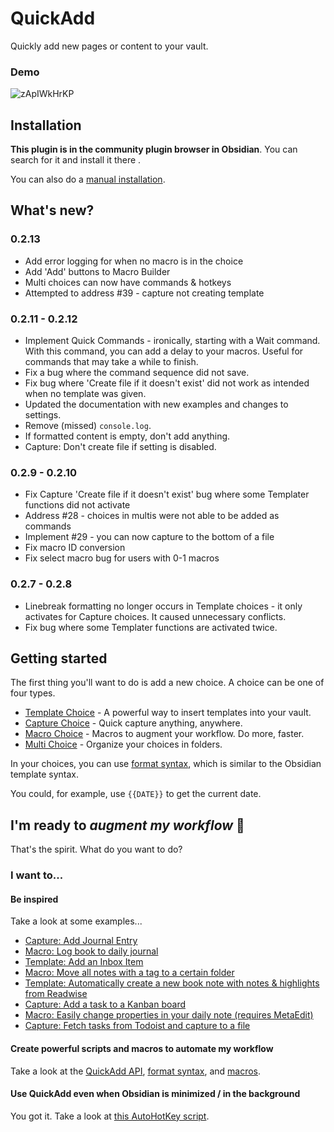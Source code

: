 # QuickAdd
Quickly add new pages or content to your vault.
### Demo
![zApIWkHrKP](https://user-images.githubusercontent.com/29108628/121762835-bb8b2e80-cb38-11eb-8ef6-b65700526caf.gif)

## Installation
**This plugin is in the community plugin browser in Obsidian**. You can search for it and install it there .

You can also do a [manual installation](docs/ManualInstallation.md).

## What's new?
### 0.2.13
- Add error logging for when no macro is in the choice
- Add 'Add' buttons to Macro Builder
- Multi choices can now have commands & hotkeys
- Attempted to address #39 - capture not creating template

### 0.2.11 - 0.2.12
- Implement Quick Commands - ironically, starting with a Wait command. With this command, you can add a delay to your macros. Useful for commands that may take a while to finish.
- Fix a bug where the command sequence did not save.
- Fix bug where 'Create file if it doesn't exist' did not work as intended when no template was given.
- Updated the documentation with new examples and changes to settings.
- Remove (missed) `console.log`.
- If formatted content is empty, don't add anything.
- Capture: Don't create file if setting is disabled.

### 0.2.9 - 0.2.10
- Fix Capture 'Create file if it doesn't exist' bug where some Templater functions did not activate
- Address #28 - choices in multis were not able to be added as commands
- Implement #29 - you can now capture to the bottom of a file
- Fix macro ID conversion
- Fix select macro bug for users with 0-1 macros

### 0.2.7 - 0.2.8
- Linebreak formatting no longer occurs in Template choices - it only activates for Capture choices. It caused unnecessary conflicts.
- Fix bug where some Templater functions are activated twice.

## Getting started
The first thing you'll want to do is add a new choice. A choice can be one of four types.
- [Template Choice](docs/Choices/TemplateChoice.md) - A powerful way to insert templates into your vault.
- [Capture Choice](docs/Choices/CaptureChoice.md) - Quick capture anything, anywhere.
- [Macro Choice](docs/Choices/MacroChoice.md) - Macros to augment your workflow. Do more, faster.
- [Multi Choice](docs/Choices/MultiChoice.md) - Organize your choices in folders.

In your choices, you can use [format syntax](docs/FormatSyntax.md), which is similar to the Obsidian template syntax.

You could, for example, use ``{{DATE}}`` to get the current date.

## I'm ready to _augment my workflow_ 🚀
That's the spirit. What do you want to do?

### I want to...
#### Be inspired
Take a look at some examples...
- [Capture: Add Journal Entry](docs/Examples/Capture_AddJournalEntry.md)
- [Macro: Log book to daily journal](docs/Examples/Macro_LogBookToDailyJournal.md)
- [Template: Add an Inbox Item](docs/Examples/Template_AddAnInboxItem.md)
- [Macro: Move all notes with a tag to a certain folder](docs/Examples/Macro_MoveNotesWithATagToAFolder.md)
- [Template: Automatically create a new book note with notes & highlights from Readwise](docs/Examples/Template_AutomaticBookNotesFromReadwise.md)
- [Capture: Add a task to a Kanban board](docs/Examples/Capture_AddTaskToKanbanBoard.md)
- [Macro: Easily change properties in your daily note (requires MetaEdit)](docs/Examples/Macro_ChangePropertyInDailyNotes.md)
- [Capture: Fetch tasks from Todoist and capture to a file](docs/Examples/Capture_FetchTasksFromTodoist.md)

#### Create powerful scripts and macros to automate my workflow
Take a look at the [QuickAdd API](docs/QuickAddAPI.md), [format syntax](docs/FormatSyntax.md), and [macros](docs/Choices/MacroChoice.md).

#### Use QuickAdd even when Obsidian is minimized / in the background
You got it. Take a look at [this AutoHotKey script](docs/AHK_OpenQuickAddFromDesktop.md).

